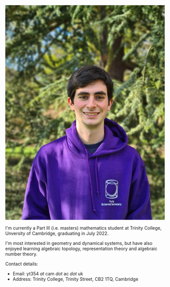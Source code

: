 <div class = "sidebar__right">
    <div class = "sticky">
        <img src="files/img/photo.jpg" alt="Photo of myself" >
    </div>
</div>

I'm currently a Part III (i.e. masters) mathematics student at Trinity College, Unversity of Cambridge, graduating in July 2022.

I'm most interested in geometry and dynamical systems, but have also enjoyed learning algebraic topology, representation theory and algebraic number theory.

Contact details:
- Email: yt354 *at* cam *dot* ac *dot* uk
- Address: Trinity College, Trinity Street, CB2 1TQ, Cambridge


